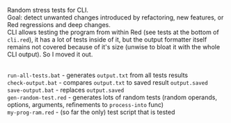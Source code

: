 Random stress tests for CLI.
<br>Goal: detect unwanted changes introduced by refactoring, new features, or Red regressions and deep changes.
<br>CLI allows testing the program from within Red (see tests at the bottom of `cli.red`),
it has a lot of tests inside of it,
but the output formatter itself remains not covered because of it's size
(unwise to bloat it with the whole CLI output). So I moved it out.

<br>`run-all-tests.bat` - generates `output.txt` from all tests results
<br>`check-output.bat` - compares `output.txt` to saved result `output.saved`
<br>`save-output.bat` - replaces `output.saved`
<br>`gen-random-test.red` - generates lots of random tests (random operands, options, arguments, refinements to `process-into` func)
<br>`my-prog-ram.red` - (so far the only) test script that is tested
